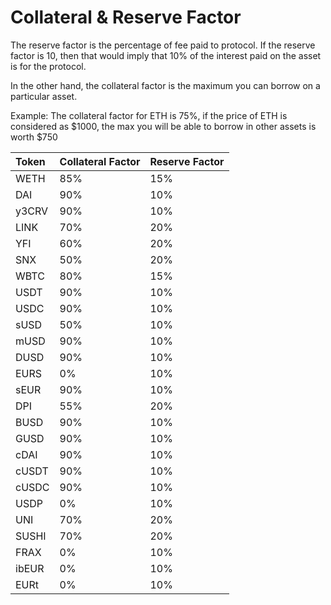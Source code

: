 # Collateral & Reserve Factor

The reserve factor is the percentage of fee paid to protocol. If the reserve factor is 10, then that would imply that 10% of the interest paid on the asset is for the protocol.

In the other hand, the collateral factor is the maximum you can borrow on a particular asset.

Example: The collateral factor for ETH is 75%, if the price of ETH is considered as $1000, the max you will be able to borrow in other assets is worth $750

| Token | Collateral Factor | Reserve Factor |
| :--- | :--- | :--- |
| WETH | 85% | 15% |
| DAI | 90% | 10% |
| y3CRV | 90% | 10% |
| LINK | 70% | 20% |
| YFI | 60% | 20% |
| SNX | 50% | 20% |
| WBTC | 80% | 15% |
| USDT | 90% | 10% |
| USDC | 90% | 10% |
| sUSD | 50% | 10% |
| mUSD | 90% | 10% |
| DUSD | 90% | 10% |
| EURS | 0% | 10% |
| sEUR | 90% | 10% |
| DPI | 55% | 20% |
| BUSD | 90% | 10% |
| GUSD | 90% | 10% |
| cDAI | 90% | 10% |
| cUSDT | 90% | 10% |
| cUSDC | 90% | 10% |
| USDP | 0% | 10% |
| UNI | 70% | 20% |
| SUSHI | 70% | 20% |
| FRAX | 0% | 10% |
| ibEUR | 0% | 10% |
| EURt | 0% | 10% |

